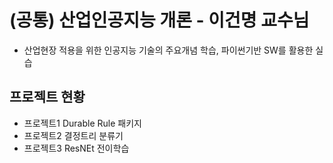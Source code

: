 
# (공통) 산업인공지능 개론 - 이건명 교수님
  - 산업현장 적용을 위한 인공지능 기술의 주요개념 학습, 파이썬기반 SW를 활용한 실습

## 프로젝트 현황
  - 프로젝트1  Durable Rule 패키지
  - 프로젝트2  결정트리 분류기
  - 프로젝트3  ResNEt 전이학습
